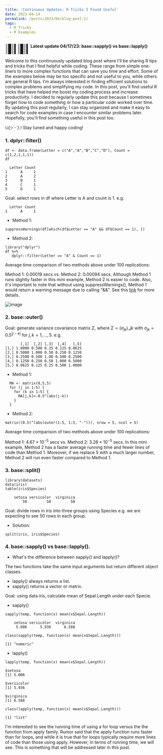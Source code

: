 ```yaml
---
title: 'Continuous Updates: R Tricks I Found Useful'
date: 2023-04-14
permalink: /posts/2023/04/blog-post-2/
tags:
  - R Tricks
  - R Examples
---
```

║█║▌║█║▌ **Latest update 04/17/23: base::sapply() vs base::lapply()** ║█║▌║█║▌

Welcome to this continuously updated blog post where I'll be sharing R tips and tricks that I find helpful while coding. These range from simple one-liners to more complex functions that can save you time and effort. Some of the examples below may be too specific and not useful to you, while others are general R tips. I'm always interested in finding efficient solutions to complex problems and simplifying my code. In this post, you'll find useful R tricks that have helped me boost my coding process and increase productivity. I decided to regularly update this post because I sometimes forget how to code something or how a particular code worked over time. By updating this post regularly, I can stay organized and make it easy to search for code examples in case I encounter similar problems later. Hopefully, you'll find something useful in this post too. 

ଘ(੭*ˊᵕˋ)੭* Stay tuned and happy coding! 
### 1. dplyr::filter()
```{r}
df <- data.frame(Letter = c("A","A","B","C","D"), Count = c(1,2,1,1,1))
df
```
```
  Letter Count
1      A     1
2      A     2
3      B     1
4      C     1
5      D     1
```
Goal: select rows in df where Letter is A and count is 1. e.g.
```
  Letter Count
1      A     1
```
* Method 1:
```{r}
suppressWarnings(df[which(df$Letter == "A" && df$Count == 1), ])
```
* Method 2:
```{r}
library("dplyr")
df %>% 
   dplyr::filter(Letter == "A" & Count == 1)
```

Average time comparison of two methods above under 100 replications: 

Method 1: 0.00019 secs vs. Method 2: 0.00094 secs. Although Method 1 runs slightly faster in this mini example, Method 2 is easier to code. Also, it's important to note that without using suppressWarnings(), Method 1 would return a warning message due to calling "&&". See this [link](https://cran.r-project.org/doc/manuals/r-devel/NEWS.html) for more details.

![image](https://user-images.githubusercontent.com/129143119/232280019-8bf7ae6d-5ae1-4519-b4f4-e53142894e35.png)


### 2. base::outer() 
Goal: generate variance covariance matrix $\Sigma$, where $\Sigma=(\sigma_{jk})\_{jk}$ with $\sigma_{jk} = 0.5^{|j-k|}$ for $j,k = 1,\ldots,5$. e.g.

```
       [,1]  [,2] [,3]  [,4]   [,5]
[1,] 1.0000 0.500 0.25 0.125 0.0625
[2,] 0.5000 1.000 0.50 0.250 0.1250
[3,] 0.2500 0.500 1.00 0.500 0.2500
[4,] 0.1250 0.250 0.50 1.000 0.5000
[5,] 0.0625 0.125 0.25 0.500 1.0000
```
* Method 1:
```{r}
  MA <- matrix(0,5,5)
  for (j in 1:5) {
    for (k in 1:5) {
      MA[j,k]<-0.5^(abs(j-k))
    }
  }
```
* Method 2:
```{r}
matrix((0.5)^(abs(outer(1:5, 1:5, "-"))), nrow = 5, ncol = 5)
```

Average time comparison of two methods above under 100 replications: 

Method 1: $4.67\times 10^{-5}$ secs vs. Method 2: $3.26\times 10^{-5}$ secs. In this mini example, Method 2 has a faster average running time and fewer lines of code than Method 1. Moreover, if we replace 5 with a much larger number, Method 2 will run even faster compared to Method 1. 

### 3. base::split()
```{r}
library(datasets)
data(iris)
table(iris$Species)
```
```
    setosa versicolor  virginica 
        50         50         50 
```
Goal: divide rows in iris into three groups using Species e.g. we are expecting to see 50 rows in each group.

* Solution:
```{r}
split(iris, iris$Species)
```

### 4. base::sapply() vs base::lapply(). 
* What's the difference between sapply() and lapply()? 

The two functions take the same input arguments but return different object classes. 
* lapply() always returns a list.
* sapply() returns a vector or matrix. 

Goal: using data iris, calculate mean of Sepal.Length under each Specie.

* sapply()
```{r}
sapply(temp, function(x) mean(x$Sepal.Length))
```
```
    setosa versicolor  virginica 
     5.006      5.936      6.588 
```

```{r}
class(sapply(temp, function(x) mean(x$Sepal.Length)))
```
```
[1] "numeric"
```

* lapply()
```{r}
lapply(temp, function(x) mean(x$Sepal.Length))
```
```
$setosa
[1] 5.006

$versicolor
[1] 5.936

$virginica
[1] 6.588
```

```{r}
class(lapply(temp, function(x) mean(x$Sepal.Length)))
```

```
[1] "list"
```
I'm interested to see the running time of using a for loop versus the the function from apply family. Rumor said that the apply function runs faster than for loops, and while it is true that for loops typically require more lines of code than those using apply. However, in terms of running time, we will see. This is something that will be addressed later in this post.
